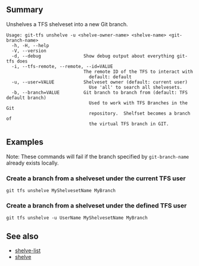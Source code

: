 ## Summary
Unshelves a TFS shelveset into a new Git branch.

    Usage: git-tfs unshelve -u <shelve-owner-name> <shelve-name> <git-branch-name>
      -h, -H, --help
      -V, --version
      -d, --debug                Show debug output about everything git-tfs does
      -i, --tfs-remote, --remote, --id=VALUE
                                 The remote ID of the TFS to interact with
                                   default: default
      -u, --user=VALUE           Shelveset owner (default: current user)
                                   Use 'all' to search all shelvesets.
      -b, --branch=VALUE         Git branch to branch from (default: TFS default branch)
                                   Used to work with TFS Branches in the Git
                                   repository.  Shelfset becomes a branch of
                                   the virtual TFS branch in GIT.

## Examples

Note: These commands will fail if the branch specified by `git-branch-name` already exists locally.

### Create a branch from a shelveset under the current TFS user

`git tfs unshelve MyShelvesetName MyBranch`

### Create a branch from a shelveset under the defined TFS user

`git tfs unshelve -u UserName MyShelvesetName MyBranch`

## See also

* [shelve-list](shelve-list.md)
* [shelve](shelve.md)
